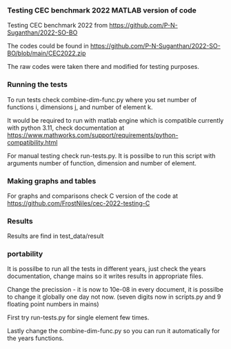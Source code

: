 ### Testing CEC benchmark 2022 MATLAB version of code 

Testing CEC benchmark 2022 from https://github.com/P-N-Suganthan/2022-SO-BO

The codes could be found in https://github.com/P-N-Suganthan/2022-SO-BO/blob/main/CEC2022.zip

The raw codes were taken there and modified for testing purposes.

### Running the tests

To run tests check combine-dim-func.py where you set number of functions i, dimensions j, and number of element k.

It would be required to run with matlab engine which is compatible currently with python 3.11, check documentation at https://www.mathworks.com/support/requirements/python-compatibility.html

For manual testing check run-tests.py. It is possilbe to run this script with arguments number of function, dimension and number of element.

### Making graphs and tables

For graphs and comparisons check C version of the code at https://github.com/FrostNiles/cec-2022-testing-C

### Results

Results are find in test_data/result

### portability

It is possilbe to run all the tests in different years, just check the years documentation, change mains so it writes results in appropriate files.

Change the precission - it is now to 10e-08 in every document, it is possilbe to change it globally one day not now. (seven digits now in scripts.py and 9 floating point numbers in mains)

First try run-tests.py for single element few times.

Lastly change the combine-dim-func.py so you can run it automatically for the years functions.